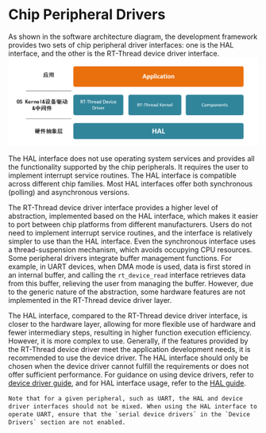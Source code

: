 # Chip Peripheral Drivers

As shown in the software architecture diagram, the development framework provides two sets of chip peripheral driver interfaces: one is the HAL interface, and the other is the RT-Thread device driver interface.
![sdk arch](../../assets/sdk_arch_diagram.png)

The HAL interface does not use operating system services and provides all the functionality supported by the chip peripherals. It requires the user to implement interrupt service routines. The HAL interface is compatible across different chip families. Most HAL interfaces offer both synchronous (polling) and asynchronous versions.

The RT-Thread device driver interface provides a higher level of abstraction, implemented based on the HAL interface, which makes it easier to port between chip platforms from different manufacturers. Users do not need to implement interrupt service routines, and the interface is relatively simpler to use than the HAL interface. Even the synchronous interface uses a thread-suspension mechanism, which avoids occupying CPU resources. Some peripheral drivers integrate buffer management functions. For example, in UART devices, when DMA mode is used, data is first stored in an internal buffer, and calling the `rt_device_read` interface retrieves data from this buffer, relieving the user from managing the buffer. However, due to the generic nature of the abstraction, some hardware features are not implemented in the RT-Thread device driver layer.

The HAL interface, compared to the RT-Thread device driver interface, is closer to the hardware layer, allowing for more flexible use of hardware and fewer intermediary steps, resulting in higher function execution efficiency. However, it is more complex to use. Generally, if the features provided by the RT-Thread device driver meet the application development needs, it is recommended to use the device driver. The HAL interface should only be chosen when the device driver cannot fulfill the requirements or does not offer sufficient performance. For guidance on using device drivers, refer to [device driver guide](../drivers/index.md), and for HAL interface usage, refer to the [HAL guide](../hal/index.md).

```{warning}
Note that for a given peripheral, such as UART, the HAL and device driver interfaces should not be mixed. When using the HAL interface to operate UART, ensure that the `serial device drivers` in the `Device Drivers` section are not enabled.
```
